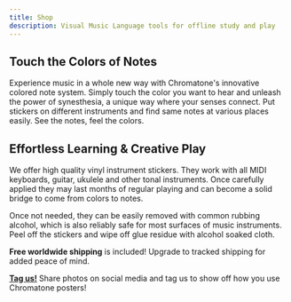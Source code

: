```yaml
---
title: Shop
description: Visual Music Language tools for offline study and play
---
```


<CategoryList/>

## Touch the Colors of Notes

Experience music in a whole new way with Chromatone's innovative colored note system. Simply touch the color you want to hear and unleash the power of synesthesia, a unique way where your senses connect. Put stickers on different instruments and find same notes at various places easily. See the notes, feel the colors.

## Effortless Learning & Creative Play

We offer high quality vinyl instrument stickers. They work with all MIDI keyboards, guitar, ukulele and other tonal instruments. Once carefully applied they may last months of regular playing and can become a solid bridge to come from colors to notes.

Once not needed, they can be easily removed with common rubbing alcohol, which is also reliably safe for most surfaces of music instruments. Peel off the stickers and wipe off glue residue with alcohol soaked cloth.

**Free worldwide shipping** is included! Upgrade to tracked shipping for added peace of mind.

**[Tag us!](https://instagram.com/chromatone.center/)** Share photos on social media and tag us to show off how you use Chromatone posters!

